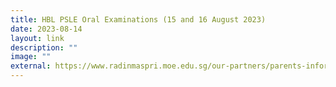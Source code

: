 ```yaml
---
title: HBL PSLE Oral Examinations (15 and 16 August 2023)
date: 2023-08-14
layout: link
description: ""
image: ""
external: https://www.radinmaspri.moe.edu.sg/our-partners/parents-information-n-resources/monthly-notifications/
---
```

